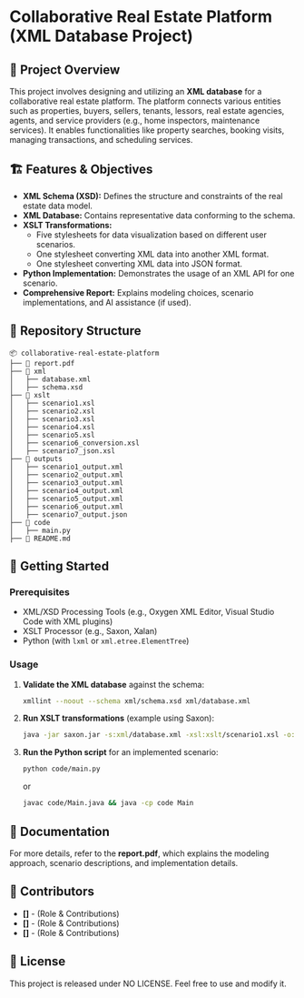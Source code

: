 # Collaborative Real Estate Platform (XML Database Project)

## 📌 Project Overview

This project involves designing and utilizing an **XML database** for a collaborative real estate platform. The platform connects various entities such as properties, buyers, sellers, tenants, lessors, real estate agencies, agents, and service providers (e.g., home inspectors, maintenance services). It enables functionalities like property searches, booking visits, managing transactions, and scheduling services.

## 🏗️ Features & Objectives

- **XML Schema (XSD):** Defines the structure and constraints of the real estate data model.
- **XML Database:** Contains representative data conforming to the schema.
- **XSLT Transformations:**
  - Five stylesheets for data visualization based on different user scenarios.
  - One stylesheet converting XML data into another XML format.
  - One stylesheet converting XML data into JSON format.
- **Python Implementation:** Demonstrates the usage of an XML API for one scenario.
- **Comprehensive Report:** Explains modeling choices, scenario implementations, and AI assistance (if used).

## 📂 Repository Structure
```
📦 collaborative-real-estate-platform
├── 📜 report.pdf                 
├── 📂 xml                         
│   ├── database.xml             
│   ├── schema.xsd                
├── 📂 xslt                        
│   ├── scenario1.xsl             
│   ├── scenario2.xsl             
│   ├── scenario3.xsl            
│   ├── scenario4.xsl             
│   ├── scenario5.xsl            
│   ├── scenario6_conversion.xsl  
│   ├── scenario7_json.xsl       
├── 📂 outputs                     
│   ├── scenario1_output.xml
│   ├── scenario2_output.xml
│   ├── scenario3_output.xml
│   ├── scenario4_output.xml
│   ├── scenario5_output.xml
│   ├── scenario6_output.xml
│   ├── scenario7_output.json
├── 📂 code            
│   ├── main.py 
├── 📜 README.md                    
```

## 🚀 Getting Started
### Prerequisites
- XML/XSD Processing Tools (e.g., Oxygen XML Editor, Visual Studio Code with XML plugins)
- XSLT Processor (e.g., Saxon, Xalan)
- Python (with `lxml` or `xml.etree.ElementTree`) 

### Usage
1. **Validate the XML database** against the schema:
   ```sh
   xmllint --noout --schema xml/schema.xsd xml/database.xml
   ```
2. **Run XSLT transformations** (example using Saxon):
   ```sh
   java -jar saxon.jar -s:xml/database.xml -xsl:xslt/scenario1.xsl -o:outputs/scenario1_output.xml
   ```
3. **Run the Python script** for an implemented scenario:
   ```sh
   python code/main.py
   ```
   or
   ```sh
   javac code/Main.java && java -cp code Main
   ```

## 📑 Documentation
For more details, refer to the **report.pdf**, which explains the modeling approach, scenario descriptions, and implementation details.

## 🤝 Contributors
- **[]** - (Role & Contributions)
- **[]** - (Role & Contributions)
- **[]** - (Role & Contributions)

## 📜 License
This project is released under NO LICENSE. Feel free to use and modify it.
